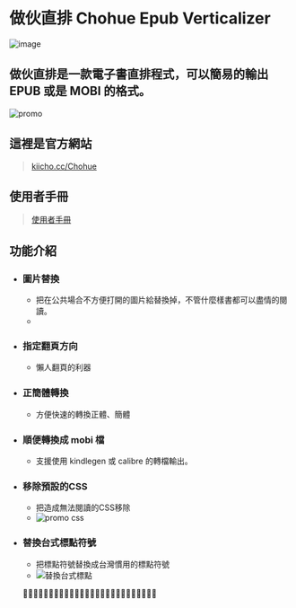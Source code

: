 # 做伙直排 Chohue Epub Verticalizer

![image](https://github.com/SODAIS69/Chohue-EpubVerticalizationer/blob/master/githubbanner.png?raw=true)

## 做伙直排是一款電子書直排程式，可以簡易的輸出 EPUB 或是 MOBI 的格式。
![promo](https://github.com/SODAISpod/Chohue-epub-verticalizer/assets/6829907/9c09c922-0171-4d80-8ab1-bf68492e8e0e)

 
## 這裡是官方網站
>[kiicho.cc/Chohue](http://kiicho.cc/Chohue)
## 使用者手冊
>[使用者手冊](http://kiicho.cc/Chohue/sidebar/manual.php)
## 功能介紹
* ### 圖片替換
    * 把在公共場合不方便打開的圖片給替換掉，不管什麼樣書都可以盡情的閱讀。
    * 
* ### 指定翻頁方向
    * 懶人翻頁的利器
* ### 正簡體轉換
    * 方便快速的轉換正體、簡體
* ### 順便轉換成 mobi 檔
    * 支援使用 kindlegen 或 calibre 的轉檔輸出。
* ### 移除預設的CSS
    * 把造成無法閱讀的CSS移除
    * ![promo css](https://github.com/SODAISpod/Chohue-epub-verticalizer/assets/6829907/f605f366-d63d-4c7e-9d09-4b8f2470af43)
* ### 替換台式標點符號
    * 把標點符號替換成台灣慣用的標點符號
    * ![替換台式標點](https://github.com/SODAISpod/Chohue-epub-verticalizer/assets/6829907/36b010f4-c5e4-494b-a8c1-14a03485dc35)


    
    🦌💨💦💦💦💦💦💦💦💦💦💦💦💦💦💦💦💦💦💦💦💦💦💦💦💦
